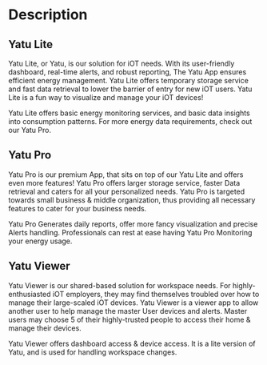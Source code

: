 
# Description

## Yatu Lite

Yatu Lite, or Yatu, is our solution for iOT needs. With its user-friendly dashboard, real-time alerts, and robust reporting, The Yatu App ensures efficient energy management. Yatu Lite offers temporary storage service and fast data retrieval to lower the barrier of entry for new iOT users. Yatu Lite is a fun way to visualize and manage your iOT devices!

Yatu Lite offers basic energy monitoring services, and basic data insights into consumption patterns. For more energy data requirements, check out our Yatu Pro.

## Yatu Pro

Yatu Pro is our premium App, that sits on top of our Yatu Lite and offers even more features! Yatu Pro offers larger storage service, faster Data retrieval and caters for all your personalized needs. Yatu Pro is targeted towards small business & middle organization, thus providing all necessary features to cater for your business needs.

Yatu Pro Generates daily reports, offer more fancy visualization and precise Alerts handling. Professionals can rest at ease having Yatu Pro Monitoring your energy usage.

## Yatu Viewer

Yatu Viewer is our shared-based solution for workspace needs. For highly-enthusiasted iOT employers, they may find themselves troubled over how to manage their large-scaled iOT devices. Yatu Viewer is a viewer app to allow another user to help manage the master User devices and alerts. Master users may choose 5 of their highly-trusted people to access their home & manage their devices.

Yatu Viewer offers dashboard access & device access. It is a lite version of Yatu, and is used for handling workspace changes.
